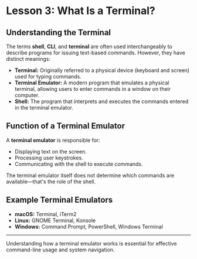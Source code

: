# Lesson 3: What Is a Terminal?

## Understanding the Terminal

The terms **shell**, **CLI**, and **terminal** are often used interchangeably to describe programs for issuing text-based commands. However, they have distinct meanings:

- **Terminal:** Originally referred to a physical device (keyboard and screen) used for typing commands.
- **Terminal Emulator:** A modern program that emulates a physical terminal, allowing users to enter commands in a window on their computer.
- **Shell:** The program that interprets and executes the commands entered in the terminal emulator.

## Function of a Terminal Emulator

A **terminal emulator** is responsible for:

- Displaying text on the screen.
- Processing user keystrokes.
- Communicating with the shell to execute commands.

The terminal emulator itself does not determine which commands are available—that's the role of the shell.

## Example Terminal Emulators

- **macOS:** Terminal, iTerm2
- **Linux:** GNOME Terminal, Konsole
- **Windows:** Command Prompt, PowerShell, Windows Terminal

---

Understanding how a terminal emulator works is essential for effective command-line usage and system navigation.
